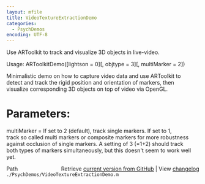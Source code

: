 ```yaml
---
layout: mfile
title: VideoTextureExtractionDemo
categories:
  - PsychDemos
encoding: UTF-8
---
```


Use ARToolkit to track and visualize 3D objects in live-video.  

Usage: ARToolkitDemo([lightson = 0][, objtype = 3][, multiMarker = 2])  

Minimalistic demo on how to capture video data and use ARToolkit to  
detect and track the rigid position and orientation of markers, then  
visualize corresponding 3D objects on top of video via OpenGL.  

# Parameters:  

multiMarker = If set to 2 (default), track single markers. If set to 1,  
track so called multi markers or composite markers for more robustness  
against occlusion of single markers. A setting of 3 (=1+2) should track  
both types of markers simultaneously, but this doesn't seem to work well  
yet.  



<div class="code_header" style="text-align:right;">
  <span style="float:left;">Path&nbsp;&nbsp;</span> <span class="counter">Retrieve <a href=
  "https://raw.github.com/Psychtoolbox-3/Psychtoolbox-3/beta/./PsychDemos/VideoTextureExtractionDemo.m">current version from GitHub</a> | View <a href=
  "https://github.com/Psychtoolbox-3/Psychtoolbox-3/commits/beta/./PsychDemos/VideoTextureExtractionDemo.m">changelog</a></span>
</div>
<div class="code">
  <code>./PsychDemos/VideoTextureExtractionDemo.m</code>
</div>
